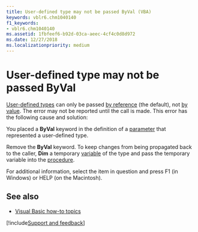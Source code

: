 ```yaml
---
title: User-defined type may not be passed ByVal (VBA)
keywords: vblr6.chm1040140
f1_keywords:
- vblr6.chm1040140
ms.assetid: 1fbfeef6-b92d-03ca-aeec-4cf4c0d8d972
ms.date: 12/27/2018
ms.localizationpriority: medium
---
```



# User-defined type may not be passed ByVal

[User-defined types](../Glossary/vbe-glossary.md#user-defined-type) can only be passed [by reference](../Glossary/vbe-glossary.md#by-reference) (the default), not [by value](../Glossary/vbe-glossary.md#by-value). The error may not be reported until the call is made. This error has the following cause and solution:

You placed a **ByVal** keyword in the definition of a [parameter](../Glossary/vbe-glossary.md#parameter) that represented a user-defined type.
    
Remove the **ByVal** keyword. To keep changes from being propagated back to the caller, **Dim** a temporary [variable](../Glossary/vbe-glossary.md#variable) of the type and pass the temporary variable into the [procedure](../Glossary/vbe-glossary.md#procedure).
    
For additional information, select the item in question and press F1 (in Windows) or HELP (on the Macintosh).

## See also

- [Visual Basic how-to topics](../reference/user-interface-help/visual-basic-how-to-topics.md)

[!include[Support and feedback](~/includes/feedback-boilerplate.md)]